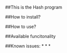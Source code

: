 ##This is the Hash program

##How to install?

##How to use?

##Available funcitonality

##Known issues:
*
*
*